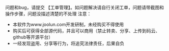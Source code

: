 问题和bug，请提交 【工单管理】。如问题解决请自行关闭工单，问题请带截图和操作步骤，问题没描述清楚的不处理
注意：
 * 本软件为www.joolun.com开发研制，未经购买不得使用
 * 购买后可获得全部源代码，并且可以商用（禁止转卖、分享、上传到码云、github等开源平台）
 * 一经发现盗用、分享等行为，将追究法律责任，后果自负